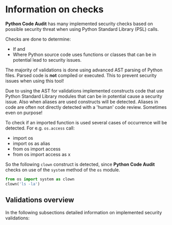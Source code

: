 # Information on checks

**Python Code Audit** has many implemented security checks based on possible security threat when using Python Standard Library (PSL) calls.

Checks are done to determine:
* If and
* Where
Python source code uses functions or classes that can be in potential lead to security issues.

The majority of validations is done using advanced AST parsing of Python files. Parsed code is **not** compiled or executed. This to prevent security issues when using this tool!

Due to using the AST for validations implemented constructs code that use Python Standard Library modules that can be in potential cause a security issue. Also when aliases are used constructs will be detected. Aliases in code are often not directly detected with a 'human' code review. Sometimes even on purpose!

To check if an imported function is used several cases of occurrence  will be detected. For e.g. `os.access`  call:
* import os
* import os as alias	
* from os import access	
* from os import access as x

So the following `clown` construct is detected, since **Python Code Audit** checks on use of the `system` method of the `os` module.
```python
from os import system as clown
clown('ls -la')
```

## Validations overview


In the following subsections detailed information on implemented security validations:
```{tableofcontents}
```

